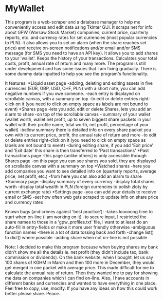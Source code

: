 # MyWallet

This program is a web-scraper and a database manager to help me conveniently access and edit data using Tkinter GUI. It scraps net for info about GPW (Warsaw Stock Market) companies, current price, quarterly reports, etc. and currency rates for set currencies (most popular currencies to PLN).
It also allows you to set an alarm (when the share reaches set price) and receive on-screen notifications and/or email and/or SMS message (for SMS you need to have an API key). It allows you to add shares to your 'wallet'. Keeps the history of your transactions. Calculates your total costs, profit, annual rate of return and many more.
The program is still under development and has some issues that I am fixing gradually.
There is some dummy data inputted to help you see the program's functionality.

It features:
*Liquid asset page
-adding, deleting and editing assets in five currencies (EUR, GBP, USD, CHF, PLN)
 with a short note, you can add negative numbers if you owe someone.
-each entry is displayed on scrollable canvas, with a summary on top
-to edit or delete entries right-click on it (you need to click on empty space as labels are not bound to event)
*Shares page
-lets you add, edit or delete Shares, lets you add an alarm to share
-on top of the scrollable canvas - summary of your wallet (wallet worth, wallet net profit, up to seven biggest share packets in your wallet with their profile name, total worth, net profit, percentage of your wallet)
-bellow summary there is detailed info on every share packet you own with its current price, profit, the annual rate of return and more
-to edit or delete entries right-click on it (you need to click on empty space as labels are not bound to event)
-during editing share, if you add 'Exit price' and 'Exit date' this share is then transferred to 'Past transactions'
*Past transactions page
-this page (unlike others) is only accessible through Shares page 
-on this page you can see shares you sold, they are displayed on scrollable canvas with a summary on top
*Watched shares
-here you add companies you want to see detailed info on (quarterly reports, average price, net profit, etc.)
-from here you can also add an alarm to share
*Summary page
-display summary of every currency
-display total shares worth
-display total wealth in PLN (foreign currencies to polish zloty by current exchange rate)
*Settings page
-you can add your details to receive email or SMS
-set how often web gets scraped to update info on share price and currency rates

Known bugs (and crimes against 'best practice'):
-takes looooong time to start when on-line (i am working on it)
-to secure input, I restricted the share names to those in a 'gpw_profiles.txt' file,
I want to at least do an auto-fill in entry-fields or make it more user friendly otherwise
-ambiguous function names
-there is a lot of data tossing back and forth
-change list() to dict() where possible
-adding share when not on-line is not possible

Note: 
I decided to make this program because when buying shares my bank didn't show me all the details ie.
net profit (they didn't include tax, bank commission or dividends). On the bank website, when I bought, let us say 100 shares of KGHM in March and then 100 more in December, they would get merged in one packet with average price. This made difficult for me to calculate the annual rate of return. Then they wanted me to pay for showing me data on companies which I can find on-line. Also, I have accounts in different banks and currencies and wanted to have everything in one place. 
Feel free to copy, use, modify. If you have any ideas on how this could work better please share. Peace.   